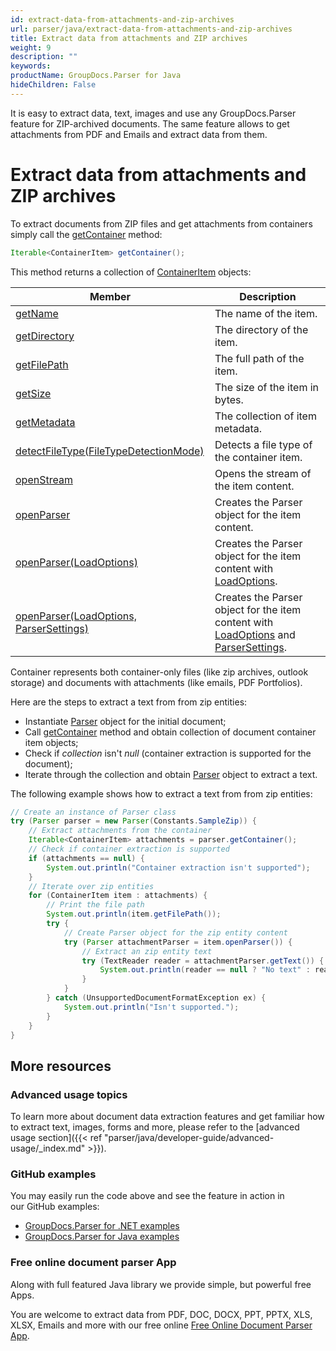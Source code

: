 ```yaml
---
id: extract-data-from-attachments-and-zip-archives
url: parser/java/extract-data-from-attachments-and-zip-archives
title: Extract data from attachments and ZIP archives
weight: 9
description: ""
keywords: 
productName: GroupDocs.Parser for Java
hideChildren: False
---
```

It is easy to extract data, text, images and use any GroupDocs.Parser feature for ZIP-archived documents. The same feature allows to get attachments from PDF and Emails and extract data from them.

# Extract data from attachments and ZIP archives

To extract documents from ZIP files and get attachments from containers simply call the [getContainer](https://apireference.groupdocs.com/java/parser/com.groupdocs.parser/Parser#getContainer()) method:

```java
Iterable<ContainerItem> getContainer();
```

This method returns a collection of [ContainerItem](https://apireference.groupdocs.com/java/parser/com.groupdocs.parser.data/ContainerItem) objects:

| Member | Description |
| --- | --- |
| [getName](https://apireference.groupdocs.com/java/parser/com.groupdocs.parser.data/ContainerItem#getName()) | The name of the item. |
| [getDirectory](https://apireference.groupdocs.com/java/parser/com.groupdocs.parser.data/ContainerItem#getDirectory()) | The directory of the item. |
| [getFilePath](https://apireference.groupdocs.com/java/parser/com.groupdocs.parser.data/ContainerItem#getFilePath()) | The full path of the item. |
| [getSize](https://apireference.groupdocs.com/java/parser/com.groupdocs.parser.data/ContainerItem#getSize()) | The size of the item in bytes. |
| [getMetadata](https://apireference.groupdocs.com/java/parser/com.groupdocs.parser.data/ContainerItem#getMetadata()) | The collection of item metadata. |
| [detectFileType(FileTypeDetectionMode)](https://apireference.groupdocs.com/parser/java/com.groupdocs.parser.data/ContainerItem#detectFileType(com.groupdocs.parser.options.FileTypeDetectionMode)) | Detects a file type of the container item. |
| [openStream](https://apireference.groupdocs.com/java/parser/com.groupdocs.parser.data/ContainerItem#openStream()) | Opens the stream of the item content. |
| [openParser](https://apireference.groupdocs.com/java/parser/com.groupdocs.parser.data/ContainerItem#openParser()) | Creates the Parser object for the item content. |
| [openParser(LoadOptions)](https://apireference.groupdocs.com/java/parser/com.groupdocs.parser.data/ContainerItem#openParser(com.groupdocs.parser.options.LoadOptions)) | Creates the Parser object for the item content with [LoadOptions](https://apireference.groupdocs.com/java/parser/com.groupdocs.parser.options/LoadOptions). |
| [openParser(LoadOptions, ParserSettings)](https://apireference.groupdocs.com/java/parser/com.groupdocs.parser.data/ContainerItem#openParser(com.groupdocs.parser.options.LoadOptions,%20com.groupdocs.parser.options.ParserSettings)) | Creates the Parser object for the item content with [LoadOptions](https://apireference.groupdocs.com/java/parser/com.groupdocs.parser.options/LoadOptions) and [ParserSettings](https://apireference.groupdocs.com/java/parser/com.groupdocs.parser.options/ParserSettings). |

Container represents both container-only files (like zip archives, outlook storage) and documents with attachments (like emails, PDF Portfolios).

Here are the steps to extract a text from from zip entities:

*   Instantiate [Parser](https://apireference.groupdocs.com/java/parser/com.groupdocs.parser/Parser) object for the initial document;
*   Call [getContainer](https://apireference.groupdocs.com/java/parser/com.groupdocs.parser/Parser#getContainer()) method and obtain collection of document container item objects;
*   Check if *collection* isn't *null* (container extraction is supported for the document);
*   Iterate through the collection and obtain [Parser](https://apireference.groupdocs.com/java/parser/com.groupdocs.parser/Parser) object to extract a text.

The following example shows how to extract a text from from zip entities:

```java
// Create an instance of Parser class
try (Parser parser = new Parser(Constants.SampleZip)) {
    // Extract attachments from the container
    Iterable<ContainerItem> attachments = parser.getContainer();
    // Check if container extraction is supported
    if (attachments == null) {
        System.out.println("Container extraction isn't supported");
    }
    // Iterate over zip entities
    for (ContainerItem item : attachments) {
        // Print the file path
        System.out.println(item.getFilePath());
        try {
            // Create Parser object for the zip entity content
            try (Parser attachmentParser = item.openParser()) {
                // Extract an zip entity text
                try (TextReader reader = attachmentParser.getText()) {
                    System.out.println(reader == null ? "No text" : reader.readToEnd());
                }
            }
        } catch (UnsupportedDocumentFormatException ex) {
            System.out.println("Isn't supported.");
        }
    }
}
```

## More resources

### Advanced usage topics

To learn more about document data extraction features and get familiar how to extract text, images, forms and more, please refer to the [advanced usage section]({{< ref "parser/java/developer-guide/advanced-usage/_index.md" >}}).

### GitHub examples

You may easily run the code above and see the feature in action in our GitHub examples:

*   [GroupDocs.Parser for .NET examples](https://github.com/groupdocs-parser/GroupDocs.Parser-for-.NET)    
*   [GroupDocs.Parser for Java examples](https://github.com/groupdocs-parser/GroupDocs.Parser-for-Java)    

### Free online document parser App

Along with full featured Java library we provide simple, but powerful free Apps.

You are welcome to extract data from PDF, DOC, DOCX, PPT, PPTX, XLS, XLSX, Emails and more with our free online [Free Online Document Parser App](https://products.groupdocs.app/parser).